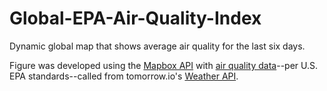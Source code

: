 # Global-EPA-Air-Quality-Index

Dynamic global map that shows average air quality for the last six days. 

Figure was developed using the [Mapbox API](https://docs.mapbox.com/api/overview/) with [air quality data](https://docs.tomorrow.io/reference/data-layers-air)--per U.S. EPA standards--called from tomorrow.io's [Weather API](https://www.tomorrow.io/weather-api/).

